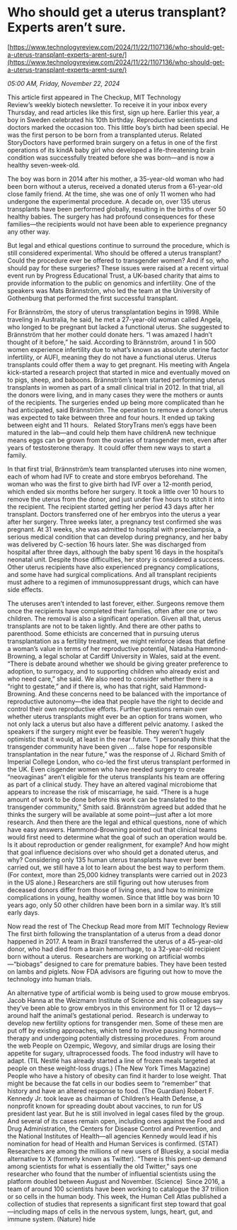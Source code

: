 # Who should get a uterus transplant? Experts aren’t sure.

[https://www.technologyreview.com/2024/11/22/1107136/who-should-get-a-uterus-transplant-experts-arent-sure/](https://www.technologyreview.com/2024/11/22/1107136/who-should-get-a-uterus-transplant-experts-arent-sure/)

*05:00 AM, Friday, November 22, 2024*

This article first appeared in The Checkup, MIT Technology Review’s weekly biotech newsletter. To receive it in your inbox every Thursday, and read articles like this first, sign up here. Earlier this year, a boy in Sweden celebrated his 10th birthday. Reproductive scientists and doctors marked the occasion too. This little boy’s birth had been special. He was the first person to be born from a transplanted uterus. Related StoryDoctors have performed brain surgery on a fetus in one of the first operations of its kindA baby girl who developed a life-threatening brain condition was successfully treated before she was born—and is now a healthy seven-week-old.

The boy was born in 2014 after his mother, a 35-year-old woman who had been born without a uterus, received a donated uterus from a 61-year-old close family friend. At the time, she was one of only 11 women who had undergone the experimental procedure. A decade on, over 135 uterus transplants have been performed globally, resulting in the births of over 50 healthy babies. The surgery has had profound consequences for these families—the recipients would not have been able to experience pregnancy any other way.

But legal and ethical questions continue to surround the procedure, which is still considered experimental. Who should be offered a uterus transplant? Could the procedure ever be offered to transgender women? And if so, who should pay for these surgeries? These issues were raised at a recent virtual event run by Progress Educational Trust, a UK-based charity that aims to provide information to the public on genomics and infertility. One of the speakers was Mats Brännström, who led the team at the University of Gothenburg that performed the first successful transplant.

For Brännström, the story of uterus transplantation begins in 1998. While traveling in Australia, he said, he met a 27-year-old woman called Angela, who longed to be pregnant but lacked a functional uterus. She suggested to Brännström that her mother could donate hers. “I was amazed I hadn’t thought of it before,” he said. According to Brännström, around 1 in 500 women experience infertility due to what’s known as absolute uterine factor infertility, or AUFI, meaning they do not have a functional uterus. Uterus transplants could offer them a way to get pregnant. His meeting with Angela kick-started a research project that started in mice and eventually moved on to pigs, sheep, and baboons. Brännström’s team started performing uterus transplants in women as part of a small clinical trial in 2012. In that trial, all the donors were living, and in many cases they were the mothers or aunts of the recipients. The surgeries ended up being more complicated than he had anticipated, said Brännström. The operation to remove a donor’s uterus was expected to take between three and four hours. It ended up taking between eight and 11 hours.   Related StoryTrans men’s eggs have been matured in the lab—and could help them have childrenA new technique means eggs can be grown from the ovaries of transgender men, even after years of testosterone therapy.  It could offer them new ways to start a family.

In that first trial, Brännström’s team transplanted uteruses into nine women, each of whom had IVF to create and store embryos beforehand. The woman who was the first to give birth had IVF over a 12-month period, which ended six months before her surgery. It took a little over 10 hours to remove the uterus from the donor, and just under five hours to stitch it into the recipient. The recipient started getting her period 43 days after her transplant. Doctors transferred one of her embryos into the uterus a year after her surgery. Three weeks later, a pregnancy test confirmed she was pregnant. At 31 weeks, she was admitted to hospital with preeclampsia, a serious medical condition that can develop during pregnancy, and her baby was delivered by C-section 16 hours later. She was discharged from hospital after three days, although the baby spent 16 days in the hospital’s neonatal unit. Despite those difficulties, her story is considered a success. Other uterus recipients have also experienced pregnancy complications, and some have had surgical complications. And all transplant recipients must adhere to a regimen of immunosuppressant drugs, which can have side effects.

The uteruses aren’t intended to last forever, either. Surgeons remove them once the recipients have completed their families, often after one or two children. The removal is also a significant operation. Given all that, uterus transplants are not to be taken lightly. And there are other paths to parenthood. Some ethicists are concerned that in pursuing uterus transplantation as a fertility treatment, we might reinforce ideas that define a woman’s value in terms of her reproductive potential, Natasha Hammond-Browning, a legal scholar at Cardiff University in Wales, said at the event. “There is debate around whether we should be giving greater preference to adoption, to surrogacy, and to supporting children who already exist and who need care,” she said. We also need to consider whether there is a “right to gestate,” and if there is, who has that right, said Hammond-Browning. And these concerns need to be balanced with the importance of reproductive autonomy—the idea that people have the right to decide and control their own reproductive efforts. Further questions remain over whether uterus transplants might ever be an option for trans women, who not only lack a uterus but also have a different pelvic anatomy. I asked the speakers if the surgery might ever be feasible. They weren’t hugely optimistic that it would, at least in the near future.  “I personally think that the transgender community have been given … false hope for responsible transplantation in the near future,” was the response of J. Richard Smith of Imperial College London, who co-led the first uterus transplant performed in the UK. Even cisgender women who have needed surgery to create “neovaginas” aren’t eligible for the uterus transplants his team are offering as part of a clinical study. They have an altered vaginal microbiome that appears to increase the risk of miscarriage, he said. “There is a huge amount of work to be done before this work can be translated to the transgender community,” Smith said. Brännström agreed but added that he thinks the surgery will be available at some point—just after a lot more research. And then there are the legal and ethical questions, none of which have easy answers. Hammond-Browning pointed out that clinical teams would first need to determine what the goal of such an operation would be. Is it about reproduction or gender realignment, for example? And how might that goal influence decisions over who should get a donated uterus, and why? Considering only 135 human uterus transplants have ever been carried out, we still have a lot to learn about the best way to perform them. (For context, more than 25,000 kidney transplants were carried out in 2023 in the US alone.) Researchers are still figuring out how uteruses from deceased donors differ from those of living ones, and how to minimize complications in young, healthy women. Since that little boy was born 10 years ago, only 50 other children have been born in a similar way. It’s still early days.

Now read the rest of The Checkup Read more from MIT Technology Review The first birth following the transplantation of a uterus from a dead donor happened in 2017. A team in Brazil transferred the uterus of a 45-year-old donor, who had died from a brain hemorrhage, to a 32-year-old recipient born without a uterus.  Researchers are working on artificial wombs—“biobags” designed to care for premature babies. They have been tested on lambs and piglets. Now FDA advisors are figuring out how to move the technology into human trials.

An alternative type of artificial womb is being used to grow mouse embryos. Jacob Hanna at the Weizmann Institute of Science and his colleagues say they’ve been able to grow embryos in this environment for 11 or 12 days—around half the animal’s gestational period.  Research is underway to develop new fertility options for transgender men. Some of these men are put off by existing approaches, which tend to involve pausing hormone therapy and undergoing potentially distressing procedures.  From around the web People on Ozempic, Wegovy, and similar drugs are losing their appetite for sugary, ultraprocessed foods. The food industry will have to adapt. (TIL Nestlé has already started a line of frozen meals targeted at people on these weight-loss drugs.) (The New York Times Magazine) People who have a history of obesity can find it harder to lose weight. That might be because the fat cells in our bodies seem to “remember” that history and have an altered response to food. (The Guardian) Robert F. Kennedy Jr. took leave as chairman of Children’s Health Defense, a nonprofit known for spreading doubt about vaccines, to run for US president last year. But he is still involved in legal cases filed by the group. And several of its cases remain open, including ones against the Food and Drug Administration, the Centers for Disease Control and Prevention, and the National Institutes of Health—all agencies Kennedy would lead if his nomination for head of Health and Human Services is confirmed. (STAT) Researchers are among the millions of new users of Bluesky, a social media alternative to X (formerly known as Twitter). “There is this pent-up demand among scientists for what is essentially the old Twitter,” says one researcher who found that the number of influential scientists using the platform doubled between August and November. (Science)  Since 2016, a team of around 100 scientists have been working to catalogue the 37 trillion or so cells in the human body. This week, the Human Cell Atlas published a collection of studies that represents a significant first step toward that goal—including maps of cells in the nervous system, lungs, heart, gut, and immune system. (Nature) hide

